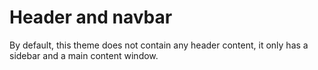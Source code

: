 # Header and navbar

By default, this theme does not contain any header content, it only has a sidebar and a main content window.
